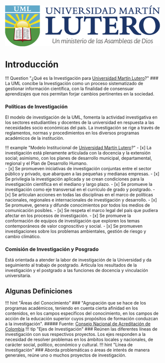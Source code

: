 ![Logo UML](assets/logoUMLColor.png#logoEstilo)
# Introducción

!!! Question "¿Qué es la Investigación para [Universidad Martín Lutero](https://uml.edu.ni)?"
    ### La UML concibe la Investigación como un proceso sistematizado de gestionar información científica, con la finalidad de consensuar aprendizajes que nos permitan forjar cambios pertinentes en la sociedad.

### Políticas de Investigación
El modelo de investigación de la UML, fomenta la actividad investigativa en los sectores estudiantiles y docentes de la universidad en respuesta a las necesidades socio económicas del país. La investigación se rige a través de reglamentos, normas y procedimientos en los diversos programas académicos de la institución. 

!!! example "Modelo Institucional de [Universidad Martín Lutero](https://uml.edu.ni)?"
    - [x] La investigación está plenamente articulada con la docencia y la extensión social; asimismo, con los planes de desarrollo municipal, departamental, regional y el Plan de Desarrollo Humano.   
    - [x] Se promueven iniciativas de investigación conjuntas entre el sector público y privado, que abarquen a las pequeñas y medianas empresas.
    - [x] Se privilegia la investigación aplicada y se crean condiciones para la investigación científica en el mediano y largo plazo.
    - [x] Se promueve la investigación como eje transversal en el currículo de grado y postgrado.
    - [x] Se articulan acciones en todas las disciplinas en el marco de políticas nacionales, regionales e internacionales de investigación y desarrollo.
    - [x] Se promueve, genera y difunde conocimientos por todos los medios de comunicación posibles.
    - [x] Se respeta el marco legal del país que pudiera afectar en los procesos de investigación.
    - [x] Se promueve la conformación de equipos de investigación que exploren los temas contemporáneos de valor cognoscitivo y social.
    - [x] Se promueven investigaciones sobre los problemas ambientales, gestión de riesgo y cambio climático.


### Comisión de Investigación y Posgrado

Está orientada a atender la labor de investigación de la Universidad y da seguimiento al trabajo de
postgrado. Articula los resultados de la investigación y el postgrado a las funciones de docencia y
vinculación universitaria.


## Algunas Definiciones

!!! hint "Áreas del Conocimiento"
    ### "Agrupación que se hace de los programas académicos, teniendo en cuenta cierta afinidad en los contenidos, en los campos específicos del conocimiento, en los campos de acción de la educación superior cuyos propósitos de formación conduzcan a la investigación". 
    ##### Fuente: [Consejo Nacional de Acreditación de Colombia](https://www.cna.gov.co/1741/article-187835.html)
!!! tip "Ejes de Investigación"
    ### Reúnen las diferentes líneas de investigación con sus respectivos proyectos. Los ejes responden a la necesidad de resolver problemas en los ámbitos locales y nacionales, de carácter social, político, económico y cultural.
!!! hint "Línea de Investigación"
    ### Aborda problemáticas o áreas de interés de manera generales,   reúne uno  o muchos  proyectos de investigación.

